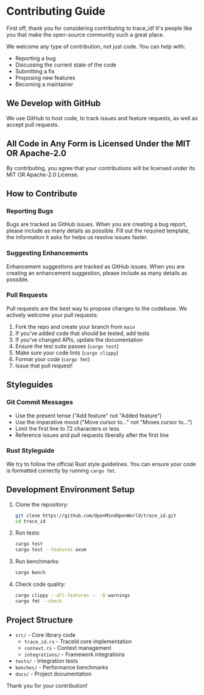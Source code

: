 # Contributing Guide

First off, thank you for considering contributing to trace_id! It's people like you that make the open-source community such a great place.

We welcome any type of contribution, not just code. You can help with:

- Reporting a bug
- Discussing the current state of the code
- Submitting a fix
- Proposing new features
- Becoming a maintainer

## We Develop with GitHub

We use GitHub to host code, to track issues and feature requests, as well as accept pull requests.

## All Code in Any Form is Licensed Under the MIT OR Apache-2.0

By contributing, you agree that your contributions will be licensed under its MIT OR Apache-2.0 License.

## How to Contribute

### Reporting Bugs

Bugs are tracked as GitHub issues. When you are creating a bug report, please include as many details as possible. Fill out the required template, the information it asks for helps us resolve issues faster.

### Suggesting Enhancements

Enhancement suggestions are tracked as GitHub issues. When you are creating an enhancement suggestion, please include as many details as possible.

### Pull Requests

Pull requests are the best way to propose changes to the codebase. We actively welcome your pull requests:

1. Fork the repo and create your branch from `main`
2. If you've added code that should be tested, add tests
3. If you've changed APIs, update the documentation
4. Ensure the test suite passes (`cargo test`)
5. Make sure your code lints (`cargo clippy`)
6. Format your code (`cargo fmt`)
7. Issue that pull request!

## Styleguides

### Git Commit Messages

- Use the present tense ("Add feature" not "Added feature")
- Use the imperative mood ("Move cursor to..." not "Moves cursor to...")
- Limit the first line to 72 characters or less
- Reference issues and pull requests liberally after the first line

### Rust Styleguide

We try to follow the official Rust style guidelines. You can ensure your code is formatted correctly by running `cargo fmt`.

## Development Environment Setup

1. Clone the repository:
   ```bash
   git clone https://github.com/OpenMindOpenWorld/trace_id.git
   cd trace_id
   ```

2. Run tests:
   ```bash
   cargo test
   cargo test --features axum
   ```

3. Run benchmarks:
   ```bash
   cargo bench
   ```

4. Check code quality:
   ```bash
   cargo clippy --all-features -- -D warnings
   cargo fmt --check
   ```

## Project Structure

- `src/` - Core library code
  - `trace_id.rs` - TraceId core implementation
  - `context.rs` - Context management
  - `integrations/` - Framework integrations
- `tests/` - Integration tests
- `benches/` - Performance benchmarks
- `docs/` - Project documentation

Thank you for your contribution!